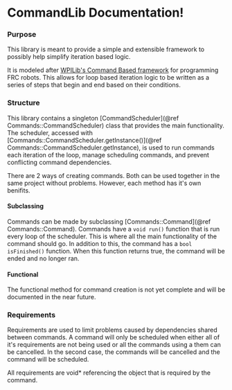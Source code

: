 # CommandLib Documentation!

### Purpose
This library is meant to provide a simple and extensible framework to possibly help simplify iteration based logic.

It is modeled after [WPILib's Command Based framework](https://docs.wpilib.org/en/stable/docs/software/commandbased/what-is-command-based.html) for programming FRC robots. This allows for loop based iteration logic to be written as a series of steps that begin and end based on their conditions.

### Structure
This library contains a singleton [CommandScheduler](@ref Commands::CommandScheduler) class that provides the main functionality. The scheduler, accessed with [Commands::CommandScheduler.getInstance()](@ref Commands::CommandScheduler.getInstance), is used to run commands each iteration of the loop, manage scheduling commands, and prevent conflicting command dependencies.

There are 2 ways of creating commands. Both can be used together in the same project without problems. However, each method has it's own benifits.

#### Subclassing

Commands can be made by subclassing [Commands::Command](@ref Commands::Command). Commands have a `void run()` function that is run every loop of the scheduler. This is where all the main functionality of the command should go. In addition to this, the command has a `bool isFinished()` function. When this function returns true, the command will be ended and no longer ran.

#### Functional

The functional method for command creation is not yet complete and will be documented in the near future.

### Requirements

Requirements are used to limit problems caused by dependencies shared between commands. A command will only be scheduled when either all of it's requirements are not being used or all the commands using a them can be cancelled. In the second case, the commands will be cancelled and the command will be scheduled.

All requirements are void* referencing the object that is required by the command.